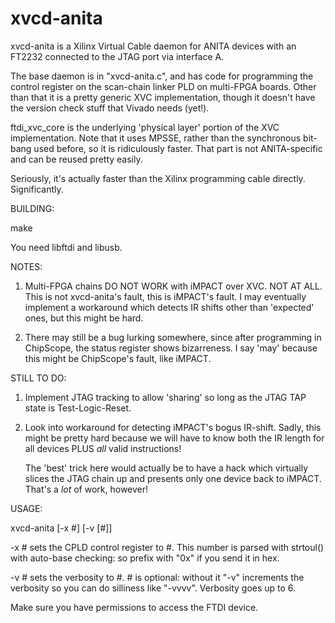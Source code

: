 # xvcd-anita

xvcd-anita is a Xilinx Virtual Cable daemon for ANITA devices with an
FT2232 connected to the JTAG port via interface A.

The base daemon is in "xvcd-anita.c", and has code for programming
the control register on the scan-chain linker PLD on multi-FPGA boards.
Other than that it is a pretty generic XVC implementation, though
it doesn't have the version check stuff that Vivado needs (yet!).

ftdi_xvc_core is the underlying 'physical layer' portion of the XVC
implementation. Note that it uses MPSSE, rather than the synchronous
bit-bang used before, so it is ridiculously faster. That part is not
ANITA-specific and can be reused pretty easily.

Seriously, it's actually faster than the Xilinx programming cable
directly. Significantly.

BUILDING:

make

You need libftdi and libusb.

NOTES:

1) Multi-FPGA chains DO NOT WORK with iMPACT over XVC. NOT AT ALL.
   This is not xvcd-anita's fault, this is iMPACT's fault.
   I may eventually implement a workaround which detects IR shifts
   other than 'expected' ones, but this might be hard.
   
2) There may still be a bug lurking somewhere, since after programming
   in ChipScope, the status register shows bizarreness. I say 'may'
   because this might be ChipScope's fault, like iMPACT.

STILL TO DO:

1) Implement JTAG tracking to allow 'sharing' so long as the JTAG TAP
   state is Test-Logic-Reset.

2) Look into workaround for detecting iMPACT's bogus IR-shift. Sadly,
   this might be pretty hard because we will have to know both the
   IR length for all devices PLUS *all* valid instructions!

   The 'best' trick here would actually be to have a hack which
   virtually slices the JTAG chain up and presents only one device
   back to iMPACT. That's a *lot* of work, however!

USAGE:

xvcd-anita [-x #] [-v [#]]

-x # sets the CPLD control register to #. This number is parsed with strtoul()
with auto-base checking: so prefix with "0x" if you send it in hex.

-v # sets the verbosity to #. # is optional: without it "-v" increments
the verbosity so you can do silliness like "-vvvv". Verbosity goes up to 6.

Make sure you have permissions to access the FTDI device.